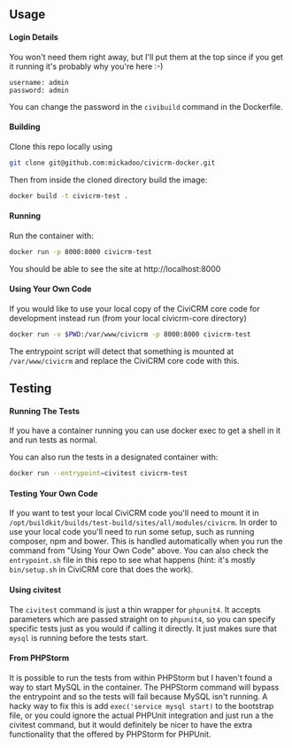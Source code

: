 ## Usage

#### Login Details

You won't need them right away, but I'll put them at the top since if you get 
it running it's probably why you're here :-)

```
username: admin  
password: admin
```

You can change the password in the `civibuild` command in the Dockerfile.

#### Building

Clone this repo locally using

```bash
git clone git@github.com:mickadoo/civicrm-docker.git
```

Then from inside the cloned directory build the image:

```bash
docker build -t civicrm-test .
```

#### Running

Run the container with:

```bash
docker run -p 8000:8000 civicrm-test
```

You should be able to see the site at http://localhost:8000

#### Using Your Own Code

If you would like to use your local copy of the CiviCRM core code 
for development instead run (from your local civicrm-core directory)

```bash
docker run -v $PWD:/var/www/civicrm -p 8000:8000 civicrm-test
```

The entrypoint script will detect that something is mounted at 
`/var/www/civicrm` and replace the CiviCRM core code with this.

## Testing

#### Running The Tests

If you have a container running you can use docker exec to get a 
shell in it and run tests as normal.

You can also run the tests in a designated container with:

```bash
docker run --entrypoint=civitest civicrm-test
```

#### Testing Your Own Code

If you want to test your local CiviCRM code you'll need to mount
it in `/opt/buildkit/builds/test-build/sites/all/modules/civicrm`. 
In order to use your local code you'll need to run some setup, such
as running composer, npm and bower. This is handled automatically 
when you run the command from "Using Your Own Code" above. You can 
also check the `entrypoint.sh` file in this repo to see what 
happens (hint: it's mostly `bin/setup.sh` in CiviCRM core that 
does the work).

#### Using civitest

The `civitest` command is just a thin wrapper for `phpunit4`. 
It accepts parameters which are passed straight on to `phpunit4`,
 so you can specify specific tests just as you would if calling it
directly. It just makes sure that `mysql` is running before the tests
start.

#### From PHPStorm

It is possible to run the tests from within PHPStorm but I
haven't found a way to start MySQL in the container. The PHPStorm
command will bypass the entrypoint and so the tests will fail because
MySQL isn't running. A hacky way to fix this is add 
`exec('service mysql start)` to the bootstrap file, or you could 
ignore the actual PHPUnit integration and just run a the civitest
command, but it would definitely be nicer to have the extra functionality
that the offered by PHPStorm for PHPUnit.

